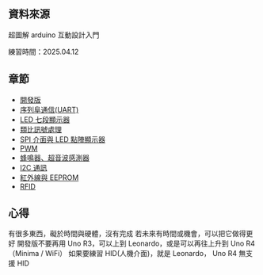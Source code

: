 ## 資料來源

超圖解 arduino 互動設計入門

練習時間：2025.04.12

## 章節

-   [開發版](./開發版.md)
-   [序列阜通信(UART)](<./序列阜通信(UART).md>)
-   [LED 七段顯示器](./LED七段顯示器.md)
-   [類比訊號處理](./類比訊號處理.md)
-   [SPI 介面與 LED 點陣顯示器](./SPI介面與LED點陣顯示器.md)
-   [PWM](./PWM與馬達.md)
-   [蜂鳴器、超音波感測器](./蜂鳴器、超音波感測器.md)
-   [I2C 通訊](./I2C通訊界面與LCD.md)
-   [紅外線與 EEPROM](./紅外線與EEPROM.md)
-   [RFID](./RFID.md)

## 心得

有很多東西，礙於時間與硬體，沒有完成
若未來有時間或機會，可以把它做得更好
開發版不要再用 Uno R3，可以上到 Leonardo，或是可以再往上升到 Uno R4（Minima / WiFi）
如果要練習 HID(人機介面)，就是 Leonardo， Uno R4 無支援 HID
